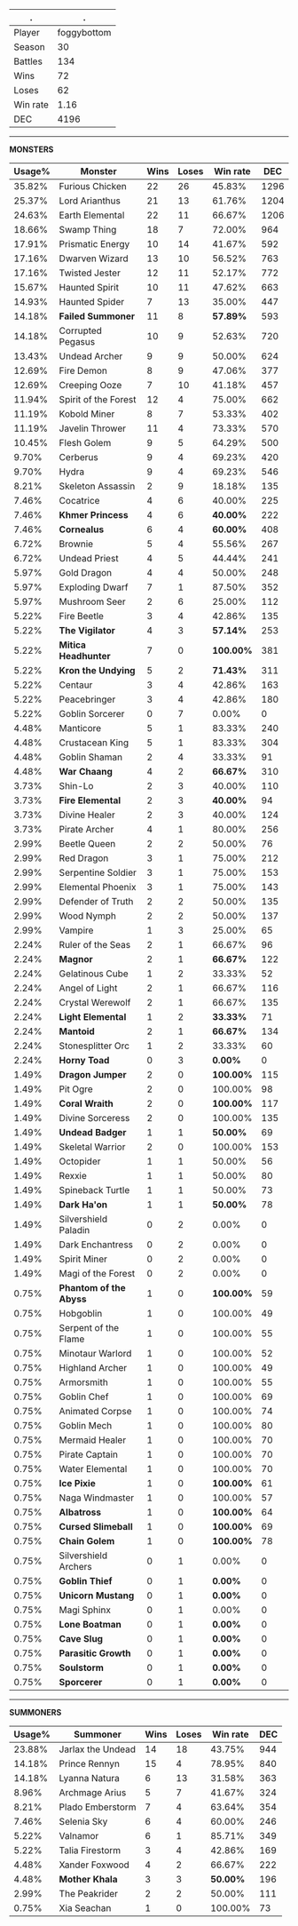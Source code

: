 .|.
|-|-
Player|foggybottom
Season|30
Battles|134
Wins|72
Loses|62
Win rate|1.16
DEC|4196

---
**MONSTERS**

Usage%|Monster|Wins|Loses|Win rate|DEC|
-|-|-|-|-|-|
35.82%|Furious Chicken|22|26|45.83%|1296|
25.37%|Lord Arianthus|21|13|61.76%|1204|
24.63%|Earth Elemental|22|11|66.67%|1206|
18.66%|Swamp Thing|18|7|72.00%|964|
17.91%|Prismatic Energy|10|14|41.67%|592|
17.16%|Dwarven Wizard|13|10|56.52%|763|
17.16%|Twisted Jester|12|11|52.17%|772|
15.67%|Haunted Spirit|10|11|47.62%|663|
14.93%|Haunted Spider|7|13|35.00%|447|
14.18%|**Failed Summoner**|11|8|**57.89%**|593|
14.18%|Corrupted Pegasus|10|9|52.63%|720|
13.43%|Undead Archer|9|9|50.00%|624|
12.69%|Fire Demon|8|9|47.06%|377|
12.69%|Creeping Ooze|7|10|41.18%|457|
11.94%|Spirit of the Forest|12|4|75.00%|662|
11.19%|Kobold Miner|8|7|53.33%|402|
11.19%|Javelin Thrower|11|4|73.33%|570|
10.45%|Flesh Golem|9|5|64.29%|500|
9.70%|Cerberus|9|4|69.23%|420|
9.70%|Hydra|9|4|69.23%|546|
8.21%|Skeleton Assassin|2|9|18.18%|135|
7.46%|Cocatrice|4|6|40.00%|225|
7.46%|**Khmer Princess**|4|6|**40.00%**|222|
7.46%|**Cornealus**|6|4|**60.00%**|408|
6.72%|Brownie|5|4|55.56%|267|
6.72%|Undead Priest|4|5|44.44%|241|
5.97%|Gold Dragon|4|4|50.00%|248|
5.97%|Exploding Dwarf|7|1|87.50%|352|
5.97%|Mushroom Seer|2|6|25.00%|112|
5.22%|Fire Beetle|3|4|42.86%|135|
5.22%|**The Vigilator**|4|3|**57.14%**|253|
5.22%|**Mitica Headhunter**|7|0|**100.00%**|381|
5.22%|**Kron the Undying**|5|2|**71.43%**|311|
5.22%|Centaur|3|4|42.86%|163|
5.22%|Peacebringer|3|4|42.86%|180|
5.22%|Goblin Sorcerer|0|7|0.00%|0|
4.48%|Manticore|5|1|83.33%|240|
4.48%|Crustacean King|5|1|83.33%|304|
4.48%|Goblin Shaman|2|4|33.33%|91|
4.48%|**War Chaang**|4|2|**66.67%**|310|
3.73%|Shin-Lo|2|3|40.00%|110|
3.73%|**Fire Elemental**|2|3|**40.00%**|94|
3.73%|Divine Healer|2|3|40.00%|124|
3.73%|Pirate Archer|4|1|80.00%|256|
2.99%|Beetle Queen|2|2|50.00%|76|
2.99%|Red Dragon|3|1|75.00%|212|
2.99%|Serpentine Soldier|3|1|75.00%|153|
2.99%|Elemental Phoenix|3|1|75.00%|143|
2.99%|Defender of Truth|2|2|50.00%|135|
2.99%|Wood Nymph|2|2|50.00%|137|
2.99%|Vampire|1|3|25.00%|65|
2.24%|Ruler of the Seas|2|1|66.67%|96|
2.24%|**Magnor**|2|1|**66.67%**|122|
2.24%|Gelatinous Cube|1|2|33.33%|52|
2.24%|Angel of Light|2|1|66.67%|116|
2.24%|Crystal Werewolf|2|1|66.67%|135|
2.24%|**Light Elemental**|1|2|**33.33%**|71|
2.24%|**Mantoid**|2|1|**66.67%**|134|
2.24%|Stonesplitter Orc|1|2|33.33%|60|
2.24%|**Horny Toad**|0|3|**0.00%**|0|
1.49%|**Dragon Jumper**|2|0|**100.00%**|115|
1.49%|Pit Ogre|2|0|100.00%|98|
1.49%|**Coral Wraith**|2|0|**100.00%**|117|
1.49%|Divine Sorceress|2|0|100.00%|135|
1.49%|**Undead Badger**|1|1|**50.00%**|69|
1.49%|Skeletal Warrior|2|0|100.00%|153|
1.49%|Octopider|1|1|50.00%|56|
1.49%|Rexxie|1|1|50.00%|80|
1.49%|Spineback Turtle|1|1|50.00%|73|
1.49%|**Dark Ha'on**|1|1|**50.00%**|78|
1.49%|Silvershield Paladin|0|2|0.00%|0|
1.49%|Dark Enchantress|0|2|0.00%|0|
1.49%|Spirit Miner|0|2|0.00%|0|
1.49%|Magi of the Forest|0|2|0.00%|0|
0.75%|**Phantom of the Abyss**|1|0|**100.00%**|59|
0.75%|Hobgoblin|1|0|100.00%|49|
0.75%|Serpent of the Flame|1|0|100.00%|55|
0.75%|Minotaur Warlord|1|0|100.00%|52|
0.75%|Highland Archer|1|0|100.00%|49|
0.75%|Armorsmith|1|0|100.00%|55|
0.75%|Goblin Chef|1|0|100.00%|69|
0.75%|Animated Corpse|1|0|100.00%|74|
0.75%|Goblin Mech|1|0|100.00%|80|
0.75%|Mermaid Healer|1|0|100.00%|70|
0.75%|Pirate Captain|1|0|100.00%|70|
0.75%|Water Elemental|1|0|100.00%|70|
0.75%|**Ice Pixie**|1|0|**100.00%**|61|
0.75%|Naga Windmaster|1|0|100.00%|57|
0.75%|**Albatross**|1|0|**100.00%**|64|
0.75%|**Cursed Slimeball**|1|0|**100.00%**|69|
0.75%|**Chain Golem**|1|0|**100.00%**|78|
0.75%|Silvershield Archers|0|1|0.00%|0|
0.75%|**Goblin Thief**|0|1|**0.00%**|0|
0.75%|**Unicorn Mustang**|0|1|**0.00%**|0|
0.75%|Magi Sphinx|0|1|0.00%|0|
0.75%|**Lone Boatman**|0|1|**0.00%**|0|
0.75%|**Cave Slug**|0|1|**0.00%**|0|
0.75%|**Parasitic Growth**|0|1|**0.00%**|0|
0.75%|**Soulstorm**|0|1|**0.00%**|0|
0.75%|**Sporcerer**|0|1|**0.00%**|0|

---
**SUMMONERS**

Usage%|Summoner|Wins|Loses|Win rate|DEC|
-|-|-|-|-|-|
23.88%|Jarlax the Undead|14|18|43.75%|944|
14.18%|Prince Rennyn|15|4|78.95%|840|
14.18%|Lyanna Natura|6|13|31.58%|363|
8.96%|Archmage Arius|5|7|41.67%|324|
8.21%|Plado Emberstorm|7|4|63.64%|354|
7.46%|Selenia Sky|6|4|60.00%|246|
5.22%|Valnamor|6|1|85.71%|349|
5.22%|Talia Firestorm|3|4|42.86%|169|
4.48%|Xander Foxwood|4|2|66.67%|222|
4.48%|**Mother Khala**|3|3|**50.00%**|196|
2.99%|The Peakrider|2|2|50.00%|111|
0.75%|Xia Seachan|1|0|100.00%|73|
